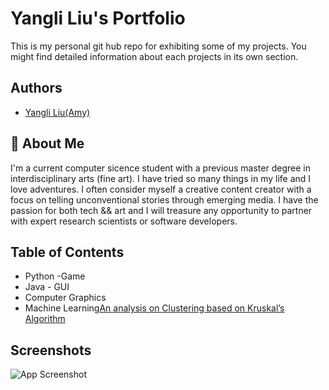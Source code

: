 
# Yangli Liu's Portfolio

This is my personal git hub repo for exhibiting some of my projects. 
You might find detailed information about each projects in its own section.


## Authors

- [Yangli Liu(Amy)](https://github.com/xiajingdongning/liuyangli)


## 🚀 About Me
I'm a current computer sicence student with a previous master degree in interdisciplinary arts (fine art).
I have tried so many things in my life and I love adventures. I often consider myself a creative content creator with a focus on telling unconventional stories through emerging media.
I have the passion for both tech && art and I will treasure any opportunity to partner with expert research scientists or software developers.



## Table of Contents
   
* Python -Game
* Java - GUI
* Computer Graphics
* Machine Learning[An analysis on Clustering based on Kruskal’s Algorithm](https://github.com/xiajingdongning/liuyangli)

## Screenshots

![App Screenshot](https://via.placeholder.com/468x300?text=App+Screenshot+Here)

